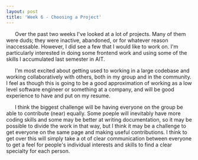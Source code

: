 ```yaml
---
layout: post
title: 'Week 6 - Choosing a Project'
---
```


&nbsp;&nbsp;&nbsp;&nbsp;&nbsp;&nbsp;Over the past two weeks I've looked at a lot of projects. Many of them were duds; they were inactive, abandoned, or for whatever reason inaccessable. However, I did see a few that I would like to work on. I'm particularly interested in doing some frontend work and using some of the skills I accumulated last semester in AIT.

&nbsp;&nbsp;&nbsp;&nbsp;&nbsp;&nbsp;I'm most excited about getting used to working in a large codebase and working collaboratively with others, both in my group and in the community. I feel as though this is going to be a good approximation of working as a low level software engineer or something at a company, and will  be good experience to have and put on my resume. <!--more-->

&nbsp;&nbsp;&nbsp;&nbsp;&nbsp;&nbsp;I think the biggest challenge will be having everyone on the group be able to contribute (near) equally. Some poeple will inevitably have more coding skills and some may be better at writing documentation, so it may be possible to divide the work in that way, but I think it may be a challenge to get everyone on the same page and making useful contributions. I think to get over this will simply take a ot of clear communication between everyone to get a feel for people's individual interests and skills to find a clear specialty for each person.


